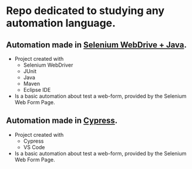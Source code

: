 # Repo dedicated to studying any automation language.

## Automation made in [Selenium WebDrive + Java](study.java.selenium/).
- Project created with
  - Selenium WebDriver
  - JUnit
  - Java
  - Maven
  - Eclipse IDE
- Is a basic automation about test a web-form, provided by the Selenium Web Form Page.

## Automation made in [Cypress](study.cypress/).
- Project created with
  - Cypress
  - VS Code
- Is a basic automation about test a web-form, provided by the Selenium Web Form Page.
